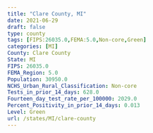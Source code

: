 ```yaml
---
title: "Clare County, MI"
date: 2021-06-29
draft: false
type: county
tags: [FIPS:26035.0,FEMA:5.0,Non-core,Green]
categories: [MI]
County: Clare County
State: MI
FIPS: 26035.0
FEMA_Region: 5.0
Population: 30950.0
NCHS_Urban_Rural_Classification: Non-core
Tests_in_prior_14_days: 628.0
Fourteen_day_test_rate_per_100000: 2029.0
Percent_Positivity_in_prior_14_days: 0.013
Level: Green
url: /states/MI/clare-county
---
```



